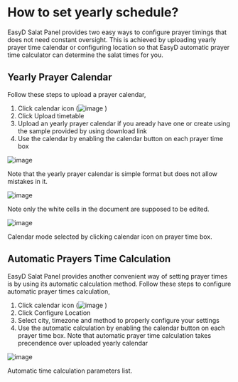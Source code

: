 # How to set yearly schedule?
EasyD Salat Panel provides two easy ways to configure prayer timings that does not need constant oversight. This is achieved by uploading yearly prayer time calendar or configuring location so that EasyD automatic prayer time calculator can determine the salat times for you.

## Yearly Prayer Calendar
Follow these steps to upload a prayer calendar,
1. Click calendar icon (![image](https://user-images.githubusercontent.com/52357831/189203174-cc0dc9ed-1b0b-494d-87fd-3021bd71ca88.png)
)
2. Click Upload timetable
3. Upload an yearly prayer calendar if you aready have one or create using the sample provided by using download link
4. Use the calendar by enabling the calendar button on each prayer time box

![image](https://user-images.githubusercontent.com/52357831/189197768-6c815c65-e7f6-4cf6-b10e-cdeb0095c469.png)

Note that the yearly prayer calendar is simple format but does not allow mistakes in it. 

![image](https://user-images.githubusercontent.com/52357831/189209885-6ce2482c-b4cd-4f3c-a292-7cf31b7a7e31.png)

Note only the white cells in the document are supposed to be edited. 

![image](https://user-images.githubusercontent.com/52357831/189202191-8bed57cb-8d9c-47a1-b22d-840d1784a643.png)

Calendar mode selected by clicking calendar icon on prayer time box.

## Automatic Prayers Time Calculation

EasyD Salat Panel provides another convenient way of setting prayer times is by using its automatic calculation method. 
Follow these steps to configure automatic prayer times calculation,
1. Click calendar icon (![image](https://user-images.githubusercontent.com/52357831/189203174-cc0dc9ed-1b0b-494d-87fd-3021bd71ca88.png)
)
2. Click Configure Location
3. Select city, timezone and method to properly configure your settings
4. Use the automatic calculation by enabling the calendar button on each prayer time box. Note that automatic prayer time calculation takes precendence over uploaded yearly calendar

![image](https://user-images.githubusercontent.com/52357831/189204369-51a64e5f-3cba-474d-8fdc-afdcdbfc003c.png)

Automatic time calculation parameters list.
